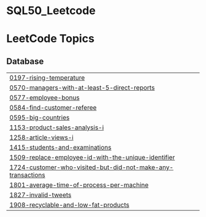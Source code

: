 # SQL50_Leetcode

<!---LeetCode Topics Start-->
# LeetCode Topics
## Database
|  |
| ------- |
| [0197-rising-temperature](https://github.com/rabbiya987/SQL50_Leetcode/tree/master/0197-rising-temperature) |
| [0570-managers-with-at-least-5-direct-reports](https://github.com/rabbiya987/SQL50_Leetcode/tree/master/0570-managers-with-at-least-5-direct-reports) |
| [0577-employee-bonus](https://github.com/rabbiya987/SQL50_Leetcode/tree/master/0577-employee-bonus) |
| [0584-find-customer-referee](https://github.com/rabbiya987/SQL50_Leetcode/tree/master/0584-find-customer-referee) |
| [0595-big-countries](https://github.com/rabbiya987/SQL50_Leetcode/tree/master/0595-big-countries) |
| [1153-product-sales-analysis-i](https://github.com/rabbiya987/SQL50_Leetcode/tree/master/1153-product-sales-analysis-i) |
| [1258-article-views-i](https://github.com/rabbiya987/SQL50_Leetcode/tree/master/1258-article-views-i) |
| [1415-students-and-examinations](https://github.com/rabbiya987/SQL50_Leetcode/tree/master/1415-students-and-examinations) |
| [1509-replace-employee-id-with-the-unique-identifier](https://github.com/rabbiya987/SQL50_Leetcode/tree/master/1509-replace-employee-id-with-the-unique-identifier) |
| [1724-customer-who-visited-but-did-not-make-any-transactions](https://github.com/rabbiya987/SQL50_Leetcode/tree/master/1724-customer-who-visited-but-did-not-make-any-transactions) |
| [1801-average-time-of-process-per-machine](https://github.com/rabbiya987/SQL50_Leetcode/tree/master/1801-average-time-of-process-per-machine) |
| [1827-invalid-tweets](https://github.com/rabbiya987/SQL50_Leetcode/tree/master/1827-invalid-tweets) |
| [1908-recyclable-and-low-fat-products](https://github.com/rabbiya987/SQL50_Leetcode/tree/master/1908-recyclable-and-low-fat-products) |
<!---LeetCode Topics End-->
